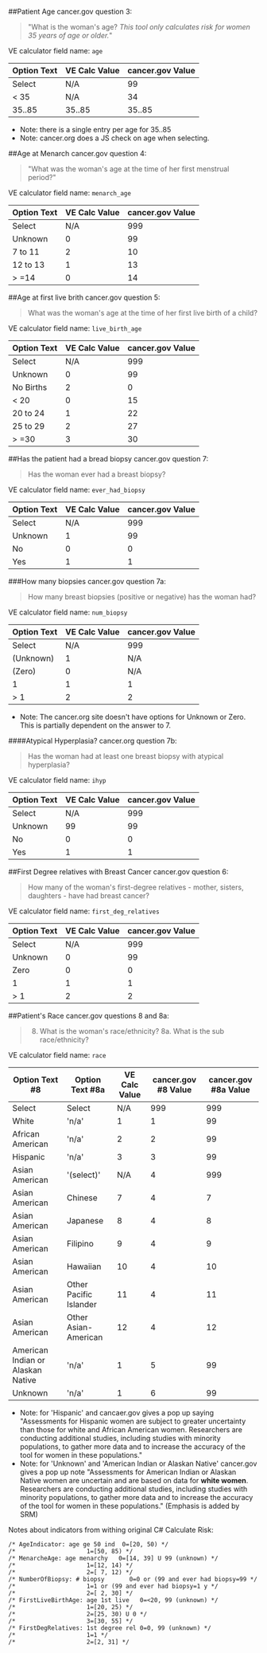 ##Patient Age
cancer.gov question 3: 
> "What is the woman's age?
> *This tool only calculates risk for women 35 years of age or older.*"

VE calculator field name: `age`

| Option Text | VE Calc Value | cancer.gov Value |
| ----------- | ------------- | ---------------- |
| Select      | N/A           | 99               |
| < 35        | N/A           | 34               |
| 35..85      | 35..85        | 35..85

 - Note: there is a single entry per age for 35..85
 - Note: cancer.org does a JS check on age when selecting. 

##Age at Menarch
cancer.gov question 4: 
> "What was the woman's age at the time of her first menstrual period?"

VE calculator field name: `menarch_age`

| Option Text | VE Calc Value | cancer.gov Value |
| ----------- | ------------- | ---------------- |
| Select      | N/A           | 999              |
| Unknown     | 0             | 99               |
| 7 to 11     | 2             | 10               |
| 12 to 13    | 1             | 13               |
| > =14       | 0             | 14               |

##Age at first live brith
cancer.gov question 5:
> What was the woman's age at the time of her first live birth of a child?

VE calculator field name: `live_birth_age`

| Option Text | VE Calc Value | cancer.gov Value |
| ----------- | ------------- | ---------------- |
| Select      | N/A           | 999              |
| Unknown     | 0             | 99               |
| No Births   | 2             | 0                |
| < 20        | 0             | 15               |
| 20 to 24    | 1             | 22               |
| 25 to 29    | 2             | 27               |
| > =30       | 3             | 30               |

##Has the patient had a bread biopsy
cancer.gov question 7:
> Has the woman ever had a breast biopsy? 

VE calculator field name: `ever_had_biopsy`

| Option Text | VE Calc Value | cancer.gov Value |
| ----------- | ------------- | ---------------- |
| Select      | N/A           | 999              |
| Unknown     | 1             | 99               |
| No          | 0             | 0                |
| Yes         | 1             | 1                |

###How many biopsies
cancer.gov question 7a:
> How many breast biopsies (positive or negative) has the woman had?

VE calculator field name: `num_biopsy`

| Option Text | VE Calc Value | cancer.gov Value |
| ----------- | ------------- | ---------------- |
| Select      | N/A           | 999              |
| (Unknown)   | 1             | N/A              |
| (Zero)      | 0             | N/A              |
| 1           | 1             | 1                |
| > 1         | 2             | 2                |

 - Note: The cancer.org site doesn't have options for Unknown or Zero. This is partially dependent on the answer to 7.

####Atypical Hyperplasia?
cancer.org question 7b:
> Has the woman had at least one breast biopsy with atypical hyperplasia? 

VE calculator field name: `ihyp`

| Option Text | VE Calc Value | cancer.gov Value |
| ----------- | ------------- | ---------------- |
| Select      | N/A           | 999              |
| Unknown     | 99            | 99               |
| No          | 0             | 0                |
| Yes         | 1             | 1                |

##First Degree relatives with Breast Cancer
cancer.gov question 6:
> How many of the woman's first-degree relatives - mother, sisters, daughters - have had breast cancer?

VE calculator field name: `first_deg_relatives`

| Option Text | VE Calc Value | cancer.gov Value |
| ----------- | ------------- | ---------------- |
| Select      | N/A           | 999              |
| Unknown     | 0             | 99               |
| Zero        | 0             | 0                |
| 1           | 1             | 1                |
| > 1         | 2             | 2                |

##Patient's Race
cancer.gov questions 8 and 8a:
> 8. What is the woman's race/ethnicity?
> 8a. What is the sub race/ethnicity?

VE calculator field name: `race`

| Option Text #8   | Option Text #8a | VE Calc Value | cancer.gov #8 Value | cancer.gov #8a Value |
| --------------   | --------------- | ------------- | ------------------- | -------------------- |
| Select           | Select          | N/A           | 999                 | 999                  |
| White            | 'n/a'           | 1             | 1                   | 99                   |
| African American | 'n/a'           | 2             | 2                   | 99                   |
| Hispanic         | 'n/a'           | 3             | 3                   | 99                   |
| Asian   American | '(select)'      | N/A           | 4                   | 999                  |
| Asian   American | Chinese         | 7             | 4                   | 7                    |
| Asian   American | Japanese        | 8             | 4                   | 8                    |
| Asian   American | Filipino        | 9             | 4                   | 9                    |
| Asian   American | Hawaiian        | 10            | 4                   | 10                   |
| Asian   American | Other Pacific Islander | 11            | 4                   | 11                   |
| Asian   American | Other Asian-American   | 12            | 4                   | 12                   |
| American Indian or Alaskan Native | 'n/a' | 1             | 5                   | 99                   |
| Unknown                           | 'n/a' | 1             | 6                    | 99                   |

- Note: for 'Hispanic' and cancaer.gov gives a pop up saying "Assessments for Hispanic women are subject to greater uncertainty than those for white and African American women. Researchers are conducting additional studies, including studies with minority populations, to gather more data and to increase the accuracy of the tool for women in these populations."
- Note: for 'Unknown' and 'American Indian or Alaskan Native' cancer.gov gives a pop up note "Assessments for American Indian or Alaskan Native women are uncertain and are based on data for **white women**. Researchers are conducting additional studies, including studies with minority populations, to gather more data and to increase the accuracy of the tool for women in these populations." (Emphasis is added by SRM)


Notes about indicators from withing original C# Calculate Risk:

	/* AgeIndicator: age ge 50 ind  0=[20, 50) */
	/*                    1=[50, 85) */
	/* MenarcheAge: age menarchy   0=[14, 39] U 99 (unknown) */
	/*                    1=[12, 14) */
	/*                    2=[ 7, 12) */
	/* NumberOfBiopsy: # biopsy       0=0 or (99 and ever had biopsy=99 */
	/*                    1=1 or (99 and ever had biopsy=1 y */
	/*                    2=[ 2, 30] */
	/* FirstLiveBirthAge: age 1st live   0=<20, 99 (unknown) */
	/*                    1=[20, 25) */
	/*                    2=[25, 30) U 0 */
	/*                    3=[30, 55] */
	/* FirstDegRelatives: 1st degree rel 0=0, 99 (unknown) */
	/*                    1=1 */
	/*                    2=[2, 31] */
